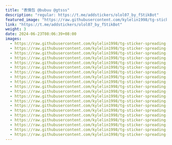 ```yaml
---
title: "表情包 @bubuu @gtsss"
description: "regular: https://t.me/addstickers/olol07_by_fStikBot"
featured_image: "https://raw.githubusercontent.com/kylelin1998/tg-sticker-spreading-worldwide-images/main/img/a9995469-8468-41ea-bf1d-0ebef50cc228.jpg"
link: "https://t.me/addstickers/olol07_by_fStikBot"
weight: 3
date: 2024-06-23T08:06:39+08:00
images:
  - https://raw.githubusercontent.com/kylelin1998/tg-sticker-spreading-worldwide-images/main/img/a9995469-8468-41ea-bf1d-0ebef50cc228.jpg
  - https://raw.githubusercontent.com/kylelin1998/tg-sticker-spreading-worldwide-images/main/img/d4011cd7-b744-4291-bde3-da2afcfacd16.jpg
  - https://raw.githubusercontent.com/kylelin1998/tg-sticker-spreading-worldwide-images/main/img/e7a83389-e22c-4089-bc92-5bcf15d8f37b.jpg
  - https://raw.githubusercontent.com/kylelin1998/tg-sticker-spreading-worldwide-images/main/img/281bfe80-a805-48d0-abde-3247cd8ba814.jpg
  - https://raw.githubusercontent.com/kylelin1998/tg-sticker-spreading-worldwide-images/main/img/663c3b88-5e8c-46ae-8d42-c1dae7d68f80.jpg
  - https://raw.githubusercontent.com/kylelin1998/tg-sticker-spreading-worldwide-images/main/img/bdfe8b1f-5c60-4c4f-9de6-106673496402.jpg
  - https://raw.githubusercontent.com/kylelin1998/tg-sticker-spreading-worldwide-images/main/img/d85300fc-9393-4109-868f-90548cd04cdc.jpg
  - https://raw.githubusercontent.com/kylelin1998/tg-sticker-spreading-worldwide-images/main/img/e8174fbc-c1a6-40c7-9ab2-f4537a4b85a1.jpg
  - https://raw.githubusercontent.com/kylelin1998/tg-sticker-spreading-worldwide-images/main/img/3702b3ba-d3fd-40da-8bf9-40a928c08172.jpg
  - https://raw.githubusercontent.com/kylelin1998/tg-sticker-spreading-worldwide-images/main/img/db3198ec-2fdf-4883-b491-6d88f3828045.jpg
  - https://raw.githubusercontent.com/kylelin1998/tg-sticker-spreading-worldwide-images/main/img/9360fcb6-a269-4d9a-8956-78a4cfd7eaca.jpg
  - https://raw.githubusercontent.com/kylelin1998/tg-sticker-spreading-worldwide-images/main/img/226e5317-6eff-40bc-9296-cacb6e54ff3f.jpg
  - https://raw.githubusercontent.com/kylelin1998/tg-sticker-spreading-worldwide-images/main/img/47245b84-4da2-40f8-be63-56110677bc02.jpg
  - https://raw.githubusercontent.com/kylelin1998/tg-sticker-spreading-worldwide-images/main/img/6e8d77fa-703d-41e5-9e5c-91a1328bdc92.jpg
  - https://raw.githubusercontent.com/kylelin1998/tg-sticker-spreading-worldwide-images/main/img/988f8d0d-470a-41d4-8225-8e97e921fa3d.jpg
  - https://raw.githubusercontent.com/kylelin1998/tg-sticker-spreading-worldwide-images/main/img/88f90c22-a4a2-4b8d-87e0-a4c5c621f3da.jpg
  - https://raw.githubusercontent.com/kylelin1998/tg-sticker-spreading-worldwide-images/main/img/4af54f3a-954a-4f86-84db-c5fac8548b10.jpg
  - https://raw.githubusercontent.com/kylelin1998/tg-sticker-spreading-worldwide-images/main/img/8afd033b-3363-4779-af21-79c21e294ad7.jpg
  - https://raw.githubusercontent.com/kylelin1998/tg-sticker-spreading-worldwide-images/main/img/adfb8e10-71d4-4721-bbd0-19443aa66ea0.jpg
  - https://raw.githubusercontent.com/kylelin1998/tg-sticker-spreading-worldwide-images/main/img/c295a0de-7b7f-4774-9355-7b7ebb983d41.jpg
---
```


